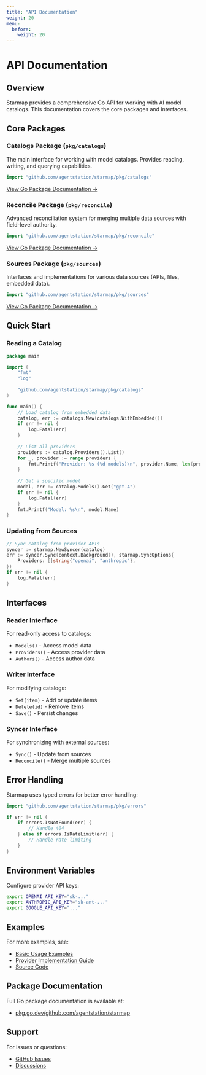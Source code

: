 ```yaml
---
title: "API Documentation"
weight: 20
menu:
  before:
    weight: 20
---
```


# API Documentation

## Overview

Starmap provides a comprehensive Go API for working with AI model catalogs. This documentation covers the core packages and interfaces.

## Core Packages

### Catalogs Package (`pkg/catalogs`)
The main interface for working with model catalogs. Provides reading, writing, and querying capabilities.

```go
import "github.com/agentstation/starmap/pkg/catalogs"
```

[View Go Package Documentation →](https://pkg.go.dev/github.com/agentstation/starmap/pkg/catalogs)

### Reconcile Package (`pkg/reconcile`)
Advanced reconciliation system for merging multiple data sources with field-level authority.

```go
import "github.com/agentstation/starmap/pkg/reconcile"
```

[View Go Package Documentation →](https://pkg.go.dev/github.com/agentstation/starmap/pkg/reconcile)

### Sources Package (`pkg/sources`)
Interfaces and implementations for various data sources (APIs, files, embedded data).

```go
import "github.com/agentstation/starmap/pkg/sources"
```

[View Go Package Documentation →](https://pkg.go.dev/github.com/agentstation/starmap/pkg/sources)

## Quick Start

### Reading a Catalog

```go
package main

import (
    "fmt"
    "log"
    
    "github.com/agentstation/starmap/pkg/catalogs"
)

func main() {
    // Load catalog from embedded data
    catalog, err := catalogs.New(catalogs.WithEmbedded())
    if err != nil {
        log.Fatal(err)
    }
    
    // List all providers
    providers := catalog.Providers().List()
    for _, provider := range providers {
        fmt.Printf("Provider: %s (%d models)\n", provider.Name, len(provider.Models))
    }
    
    // Get a specific model
    model, err := catalog.Models().Get("gpt-4")
    if err != nil {
        log.Fatal(err)
    }
    fmt.Printf("Model: %s\n", model.Name)
}
```

### Updating from Sources

```go
// Sync catalog from provider APIs
syncer := starmap.NewSyncer(catalog)
err := syncer.Sync(context.Background(), starmap.SyncOptions{
    Providers: []string{"openai", "anthropic"},
})
if err != nil {
    log.Fatal(err)
}
```

## Interfaces

### Reader Interface
For read-only access to catalogs:
- `Models()` - Access model data
- `Providers()` - Access provider data
- `Authors()` - Access author data

### Writer Interface
For modifying catalogs:
- `Set(item)` - Add or update items
- `Delete(id)` - Remove items
- `Save()` - Persist changes

### Syncer Interface
For synchronizing with external sources:
- `Sync()` - Update from sources
- `Reconcile()` - Merge multiple sources

## Error Handling

Starmap uses typed errors for better error handling:

```go
import "github.com/agentstation/starmap/pkg/errors"

if err != nil {
    if errors.IsNotFound(err) {
        // Handle 404
    } else if errors.IsRateLimit(err) {
        // Handle rate limiting
    }
}
```

## Environment Variables

Configure provider API keys:

```bash
export OPENAI_API_KEY="sk-..."
export ANTHROPIC_API_KEY="sk-ant-..."
export GOOGLE_API_KEY="..."
```

## Examples

For more examples, see:
- [Basic Usage Examples](https://github.com/agentstation/starmap/tree/master/examples)
- [Provider Implementation Guide](../provider_implementation_guide/)
- [Source Code](https://github.com/agentstation/starmap)

## Package Documentation

Full Go package documentation is available at:
- [pkg.go.dev/github.com/agentstation/starmap](https://pkg.go.dev/github.com/agentstation/starmap)

## Support

For issues or questions:
- [GitHub Issues](https://github.com/agentstation/starmap/issues)
- [Discussions](https://github.com/agentstation/starmap/discussions)
